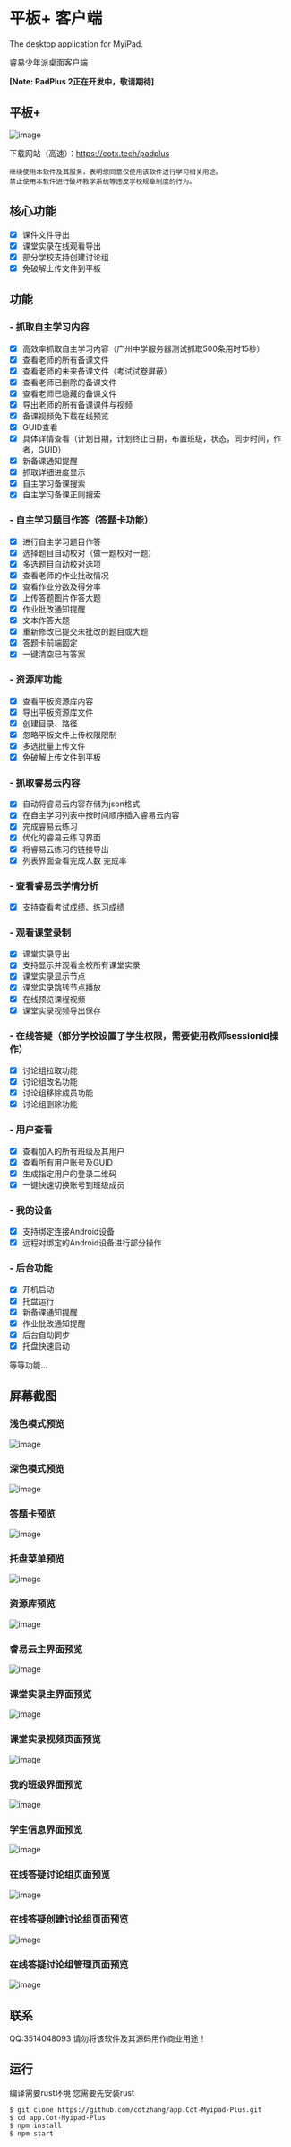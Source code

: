 # 平板+ 客户端

The desktop application for MyiPad. 

睿易少年派桌面客户端

**[Note: PadPlus 2正在开发中，敬请期待]**

## 平板+

![image](https://user-images.githubusercontent.com/107354861/236652545-6a2c2199-9f96-4224-ae1c-f18052e1e20a.png)

下载网站（高速）：https://cotx.tech/padplus

```
继续使用本软件及其服务，表明您同意仅使用该软件进行学习相关用途。
禁止使用本软件进行破坏教学系统等违反学校规章制度的行为。
```

## 核心功能
- [x] 课件文件导出
- [x] 课堂实录在线观看导出
- [x] 部分学校支持创建讨论组
- [x] 免破解上传文件到平板
## 功能
### - 抓取自主学习内容
- [x] 高效率抓取自主学习内容（广州中学服务器测试抓取500条用时15秒）
- [x] 查看老师的所有备课文件
- [x] 查看老师的未来备课文件（考试试卷屏蔽）
- [x] 查看老师已删除的备课文件
- [x] 查看老师已隐藏的备课文件
- [x] 导出老师的所有备课课件与视频
- [x] 备课视频免下载在线预览
- [x] GUID查看
- [x] 具体详情查看（计划日期，计划终止日期，布置班级，状态，同步时间，作者，GUID）
- [x] 新备课通知提醒
- [x] 抓取详细进度显示
- [x] 自主学习备课搜索
- [x] 自主学习备课正则搜索
### - 自主学习题目作答（答题卡功能）
- [x] 进行自主学习题目作答
- [x] 选择题目自动校对（做一题校对一题）
- [x] 多选题目自动校对选项
- [x] 查看老师的作业批改情况
- [x] 查看作业分数及得分率
- [x] 上传答题图片作答大题
- [x] 作业批改通知提醒
- [x] 文本作答大题
- [x] 重新修改已提交未批改的题目或大题
- [x] 答题卡前端固定
- [x] 一键清空已有答案
### - 资源库功能
- [x] 查看平板资源库内容
- [x] 导出平板资源库文件
- [x] 创建目录、路径
- [x] 忽略平板文件上传权限限制
- [x] 多选批量上传文件
- [x] 免破解上传文件到平板
### - 抓取睿易云内容
- [x] 自动将睿易云内容存储为json格式
- [x] 在自主学习列表中按时间顺序插入睿易云内容
- [x] 完成睿易云练习
- [x] 优化的睿易云练习界面
- [x] 将睿易云练习的链接导出
- [x] 列表界面查看完成人数 完成率
### - 查看睿易云学情分析
- [x] 支持查看考试成绩、练习成绩
### - 观看课堂录制
- [x] 课堂实录导出
- [x] 支持显示并观看全校所有课堂实录
- [x] 课堂实录显示节点
- [x] 课堂实录跳转节点播放
- [x] 在线预览课程视频
- [x] 课堂实录视频导出保存
### - 在线答疑（部分学校设置了学生权限，需要使用教师sessionid操作）
- [x] 讨论组拉取功能
- [x] 讨论组改名功能
- [x] 讨论组移除成员功能
- [x] 讨论组删除功能
### - 用户查看
- [x] 查看加入的所有班级及其用户
- [x] 查看所有用户账号及GUID
- [x] 生成指定用户的登录二维码
- [x] 一键快速切换账号到班级成员
### - 我的设备
- [x] 支持绑定连接Android设备
- [x] 远程对绑定的Android设备进行部分操作
### - 后台功能
- [x] 开机启动
- [x] 托盘运行
- [x] 新备课通知提醒
- [x] 作业批改通知提醒
- [x] 后台自动同步
- [x] 托盘快速启动

等等功能...
## 屏幕截图
### 浅色模式预览
![image](https://user-images.githubusercontent.com/107354861/236652590-40a6b384-6897-4b78-9cf0-dd17d4c25089.png)
### 深色模式预览
![image](https://user-images.githubusercontent.com/107354861/236652601-812c46ee-74df-4296-ba7c-5f704194596c.png)
### 答题卡预览
![image](https://user-images.githubusercontent.com/107354861/236652626-258d74f6-c708-48a9-b68c-512da9e92913.png)
### 托盘菜单预览
![image](https://user-images.githubusercontent.com/107354861/236652635-d677958f-2b6b-4cae-ab99-2fe63d6bd52e.png)
### 资源库预览
![image](https://user-images.githubusercontent.com/107354861/236652655-9720c1a9-cbaf-4593-8eb9-64b5b0014de6.png)
### 睿易云主界面预览
![image](https://user-images.githubusercontent.com/107354861/236652671-08a7ac88-c4f0-49f6-9e2f-dfacdc628ac0.png)
### 课堂实录主界面预览
![image](https://user-images.githubusercontent.com/107354861/236652694-7dac14f5-c8e6-4e8e-adbd-e9627006cc26.png)
### 课堂实录视频页面预览
![image](https://user-images.githubusercontent.com/107354861/236652728-8f859498-8069-4ea4-9dff-ec772173a8ad.png)
### 我的班级界面预览
![image](https://user-images.githubusercontent.com/107354861/236652848-f981a20d-f85d-42bb-986b-38aa8cd7a47f.png)
### 学生信息界面预览
![image](https://user-images.githubusercontent.com/107354861/236652854-d1a59688-7a92-4cc1-a95a-b463ba9b99ac.png)
### 在线答疑讨论组页面预览
![image](https://user-images.githubusercontent.com/107354861/236652894-6327549a-6e86-49b5-8839-641ad7cc6ec8.png)
### 在线答疑创建讨论组页面预览
![image](https://user-images.githubusercontent.com/107354861/236653033-8b581228-68d9-432c-a221-727c0c969c16.png)
### 在线答疑讨论组管理页面预览
![image](https://user-images.githubusercontent.com/107354861/236653000-5f7bcd23-fff6-4605-b81c-3aa0b9b5d6a3.png)


## 联系
QQ:3514048093
请勿将该软件及其源码用作商业用途！
## 运行
编译需要rust环境
您需要先安装rust
```
$ git clone https://github.com/cotzhang/app.Cot-Myipad-Plus.git
$ cd app.Cot-Myipad-Plus
$ npm install
$ npm start
```
